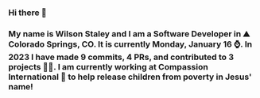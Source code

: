 ### Hi there 👋

### My name is Wilson Staley and I am a Software Developer in ⛰ Colorado Springs, CO.  It is currently Monday, January 16 ⌚. In 2023 I have made 9 commits, 4 PRs, and contributed to 3 projects 👨‍💻. I am currently working at Compassion International 🏢 to help release children from poverty in Jesus' name!